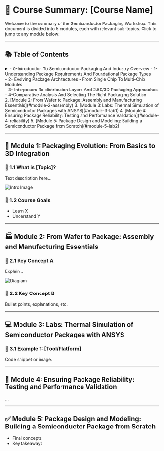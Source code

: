 # 📘 Course Summary: [Course Name]

Welcome to the summary of the Semiconductor Packaging Workshop. This document is divided into 5 modules, each with relevant sub-topics. Click to jump to any module below:

---

## 📚 Table of Contents

<details> 
   1. [Module 1: Packaging Evolution: From Basics to 3D Integration](#module-1-introduction)
       <summary> 
     - 0-Introduction To Semiconductor Packaging And Industry Overview 
     - 1-Understanding Package Requirements And Foundational Package Types
     <summary> - 2- Evolving Package Architectures - From Single Chip To Multi-Chip Modules</summary>
     <summary> - 3- Interposers Re-distribution Layers And 2.5D/3D Packaging Approaches </summary>
     <summary> - 4-Comparative Analysis And Selecting The Right Packaging Solution </summary>
   </details>
2. [Module 2: From Wafer to Package: Assembly and Manufacturing Essentials](#module-2-assembly)
3. [Module 3: Labs: Thermal Simulation of Semiconductor Packages with ANSYS](#module-3-lab1)
4. [Module 4: Ensuring Package Reliability: Testing and Performance Validation](#module-4-reliability)
5. [Module 5: Package Design and Modeling: Building a Semiconductor Package from Scratch](#module-5-lab2)

---

## 🧠 Module 1: Packaging Evolution: From Basics to 3D Integration

### 🔹 1.1 What is [Topic]?

Text description here...

![Intro Image](assets/module1-img1.png)

### 🔹 1.2 Course Goals

- Learn X
- Understand Y

---

## 🏭 Module 2: From Wafer to Package: Assembly and Manufacturing Essentials

### 🔹 2.1 Key Concept A

Explain...

![Diagram](assets/module2-diagram.jpg)

### 🔹 2.2 Key Concept B

Bullet points, explanations, etc.

---

## 💻 Module 3: Labs: Thermal Simulation of Semiconductor Packages with ANSYS

### 🔹 3.1 Example 1: [Tool/Platform]

Code snippet or image.

---

## 🚀 Module 4: Ensuring Package Reliability: Testing and Performance Validation

...

---

## ✅ Module 5: Package Design and Modeling: Building a Semiconductor Package from Scratch

- Final concepts
- Key takeaways
